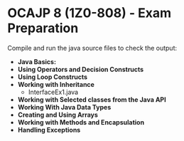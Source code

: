 # OCAJP 8 (1Z0-808) - Exam Preparation


Compile and run the java source files to check the output:

* **Java Basics:**
* **Using Operators and Decision Constructs**
* **Using Loop Constructs**
* **Working with Inheritance**
  * InterfaceEx1.java 
* **Working with Selected classes from the Java API**
* **Working With Java Data Types**
* **Creating and Using Arrays**
* **Working with Methods and Encapsulation**
* **Handling Exceptions**
